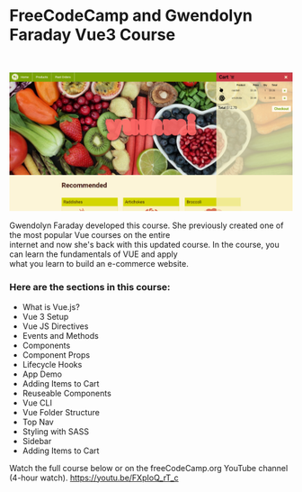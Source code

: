 # FreeCodeCamp and Gwendolyn Faraday Vue3 Course

<br>

![VueProject](vueCLI_product_cart/src/assets/images/yummiFood.png)

Gwendolyn Faraday developed this course. She previously created one of the most popular Vue courses on the entire  
internet and now she's back with this updated course. In the course, you can learn the fundamentals of VUE and apply  
what you learn to build an e-commerce website.

### Here are the sections in this course:

- What is Vue.js?
- Vue 3 Setup
- Vue JS Directives
- Events and Methods
- Components
- Component Props
- Lifecycle Hooks
- App Demo
- Adding Items to Cart
- Reuseable Components
- Vue CLI
- Vue Folder Structure
- Top Nav
- Styling with SASS
- Sidebar
- Adding Items to Cart

Watch the full course below or on the freeCodeCamp.org YouTube channel (4-hour watch).
https://youtu.be/FXpIoQ_rT_c